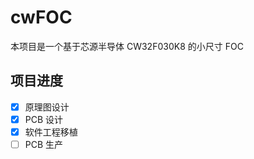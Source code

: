 # cwFOC

本项目是一个基于芯源半导体 CW32F030K8 的小尺寸 FOC

## 项目进度

- [x] 原理图设计
- [x] PCB 设计
- [x] 软件工程移植
- [ ] PCB 生产